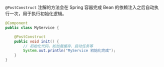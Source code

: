 `@PostConstruct` 注解的方法会在 Spring 容器完成 Bean 的依赖注入之后自动执行一次，用于执行初始化逻辑。
```java
@Component
public class MyService {

    @PostConstruct
    public void init() {
        // 初始化代码，如加载缓存、启动任务等
        System.out.println("MyService 初始化完成");
    }
}

```
